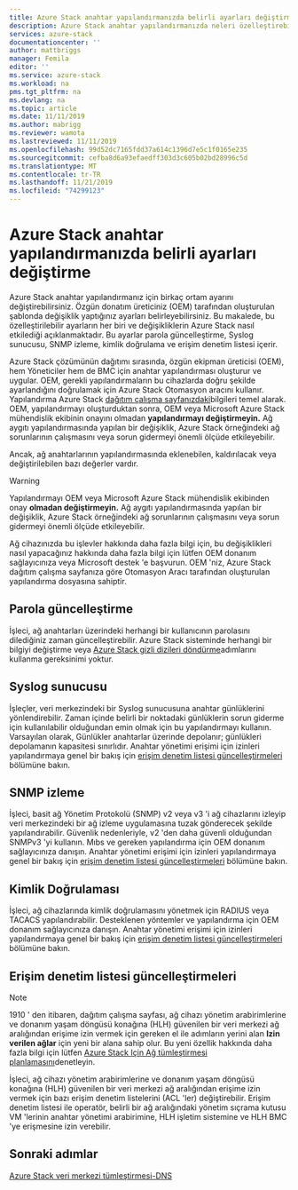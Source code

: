 ```yaml
---
title: Azure Stack anahtar yapılandırmanızda belirli ayarları değiştirme | Microsoft Docs
description: Azure Stack anahtar yapılandırmanızda neleri özelleştirebileceğinizi öğrenin. Özgün donanım üreticisi (OEM) yapılandırmayı oluşturduktan sonra, bunu OEM veya Microsoft Azure Stack mühendislik ekibinden onay olmadan değiştirmeyin.
services: azure-stack
documentationcenter: ''
author: mattbriggs
manager: Femila
editor: ''
ms.service: azure-stack
ms.workload: na
pms.tgt_pltfrm: na
ms.devlang: na
ms.topic: article
ms.date: 11/11/2019
ms.author: mabrigg
ms.reviewer: wamota
ms.lastreviewed: 11/11/2019
ms.openlocfilehash: 99d52dc7165fdd37a614c1396d7e5c1f0165e235
ms.sourcegitcommit: cefba8d6a93efaedff303d3c605b02bd28996c5d
ms.translationtype: MT
ms.contentlocale: tr-TR
ms.lasthandoff: 11/21/2019
ms.locfileid: "74299123"
---
```

#  <a name="modify-specific-settings-on-your-azure-stack-switch-configuration"></a>Azure Stack anahtar yapılandırmanızda belirli ayarları değiştirme

Azure Stack anahtar yapılandırmanız için birkaç ortam ayarını değiştirebilirsiniz. Özgün donatım üreticiniz (OEM) tarafından oluşturulan şablonda değişiklik yaptığınız ayarları belirleyebilirsiniz. Bu makalede, bu özelleştirilebilir ayarların her biri ve değişikliklerin Azure Stack nasıl etkilediği açıklanmaktadır. Bu ayarlar parola güncelleştirme, Syslog sunucusu, SNMP izleme, kimlik doğrulama ve erişim denetim listesi içerir. 

Azure Stack çözümünün dağıtımı sırasında, özgün ekipman üreticisi (OEM), hem Yöneticiler hem de BMC için anahtar yapılandırması oluşturur ve uygular. OEM, gerekli yapılandırmaların bu cihazlarda doğru şekilde ayarlandığını doğrulamak için Azure Stack Otomasyon aracını kullanır. Yapılandırma Azure Stack [dağıtım çalışma sayfanızdaki](azure-stack-deployment-worksheet.md)bilgileri temel alarak. OEM, yapılandırmayı oluşturduktan sonra, OEM veya Microsoft Azure Stack mühendislik ekibinin onayını olmadan **yapılandırmayı değiştirmeyin.** Ağ aygıtı yapılandırmasında yapılan bir değişiklik, Azure Stack örneğindeki ağ sorunlarının çalışmasını veya sorun gidermeyi önemli ölçüde etkileyebilir.

Ancak, ağ anahtarlarının yapılandırmasında eklenebilen, kaldırılacak veya değiştirilebilen bazı değerler vardır.

>[!Warning]  
> Yapılandırmayı OEM veya Microsoft Azure Stack mühendislik ekibinden onay **olmadan değiştirmeyin.** Ağ aygıtı yapılandırmasında yapılan bir değişiklik, Azure Stack örneğindeki ağ sorunlarının çalışmasını veya sorun gidermeyi önemli ölçüde etkileyebilir.
>
> Ağ cihazınızda bu işlevler hakkında daha fazla bilgi için, bu değişiklikleri nasıl yapacağınız hakkında daha fazla bilgi için lütfen OEM donanım sağlayıcınıza veya Microsoft destek 'e başvurun. OEM 'niz, Azure Stack dağıtım çalışma sayfanıza göre Otomasyon Aracı tarafından oluşturulan yapılandırma dosyasına sahiptir. 

## <a name="password-update"></a>Parola güncelleştirme

İşleci, ağ anahtarları üzerindeki herhangi bir kullanıcının parolasını dilediğiniz zaman güncelleştirebilir. Azure Stack sisteminde herhangi bir bilgiyi değiştirme veya [Azure Stack gizli dizileri döndürme](azure-stack-rotate-secrets.md)adımlarını kullanma gereksinimi yoktur.

## <a name="syslog-server"></a>Syslog sunucusu

İşleçler, veri merkezindeki bir Syslog sunucusuna anahtar günlüklerini yönlendirebilir. Zaman içinde belirli bir noktadaki günlüklerin sorun giderme için kullanılabilir olduğundan emin olmak için bu yapılandırmayı kullanın. Varsayılan olarak, Günlükler anahtarlar üzerinde depolanır; günlükleri depolamanın kapasitesi sınırlıdır. Anahtar yönetimi erişimi için izinleri yapılandırmaya genel bir bakış için [erişim denetim listesi güncelleştirmeleri](#access-control-list-updates) bölümüne bakın.

## <a name="snmp-monitoring"></a>SNMP izleme

İşleci, basit ağ Yönetim Protokolü (SNMP) v2 veya v3 'i ağ cihazlarını izleyip veri merkezindeki bir ağ izleme uygulamasına tuzak gönderecek şekilde yapılandırabilir. Güvenlik nedenleriyle, v2 'den daha güvenli olduğundan SNMPv3 'yi kullanın. Mıbs ve gereken yapılandırma için OEM donanım sağlayıcınıza danışın. Anahtar yönetimi erişimi için izinleri yapılandırmaya genel bir bakış için [erişim denetim listesi güncelleştirmeleri](#access-control-list-updates) bölümüne bakın.

## <a name="authentication"></a>Kimlik Doğrulaması

İşleci, ağ cihazlarında kimlik doğrulamasını yönetmek için RADIUS veya TACACS yapılandırabilir. Desteklenen yöntemler ve yapılandırma için OEM donanım sağlayıcınıza danışın.  Anahtar yönetimi erişimi için izinleri yapılandırmaya genel bir bakış için [erişim denetim listesi güncelleştirmeleri](#access-control-list-updates) bölümüne bakın.

## <a name="access-control-list-updates"></a>Erişim denetim listesi güncelleştirmeleri

> [!NOTE]
> 1910 ' den itibaren, dağıtım çalışma sayfası, ağ cihazı yönetim arabirimlerine ve donanım yaşam döngüsü konağına (HLH) güvenilen bir veri merkezi ağ aralığından erişime izin vermek için gereken el ile adımların yerini alan **Izin verilen ağlar** için yeni bir alana sahip olur. Bu yeni özellik hakkında daha fazla bilgi için lütfen [Azure Stack Için Ağ tümleştirmesi planlamasını](azure-stack-network.md#permitted-networks)denetleyin.

İşleci, ağ cihazı yönetim arabirimlerine ve donanım yaşam döngüsü konağına (HLH) güvenilen bir veri merkezi ağ aralığından erişime izin vermek için bazı erişim denetim listelerini (ACL 'ler) değiştirebilir. Erişim denetim listesi ile operatör, belirli bir ağ aralığındaki yönetim sıçrama kutusu VM 'lerinin anahtar yönetimi arabirimine, HLH işletim sistemine ve HLH BMC 'ye erişmesine izin verebilir.

## <a name="next-steps"></a>Sonraki adımlar

[Azure Stack veri merkezi tümleştirmesi-DNS](azure-stack-integrate-dns.md)
